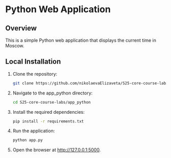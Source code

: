 # Python Web Application

## Overview

This is a simple Python web application that displays the current time in Moscow.

## Local Installation

1. Clone the repository:

   ```bash
   git clone https://github.com/nikolaevaElizaveta/S25-core-course-labs
   ```

2. Navigate to the app_python directory:

    ```bash
    cd S25-core-course-labs/app_python
    ```

3. Install the required dependencies:

    ```bash
    pip install -r requirements.txt
    ```

4. Run the application:

    ```bash
    python app.py
    ```

5. Open the browser at <http://127.0.0.1:5000>.
